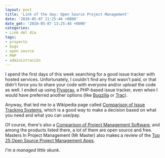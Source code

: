 ```yaml
---
layout: post
title: 'Link of the day: Open Source Project Management'
date: '2010-05-07 11:25:46 +0000'
date_gmt: '2010-05-07 13:25:46 +0000'
categories:
- Link del día
tags:
- proyecto
- bugs
- open source
- PHP
- administración
---
```


I spend the first days of this week searching for a good issue tracker with hosted services. Unfortunately, I couldn't find any that wasn't paid, or that didn't force you to share your code with everyone and/or upload the code as well. I ended up using [Flyspray](http://flyspray.org/), a PHP-based issue tracker, even when I would have preferred another options (like [Bugzilla](http://www.bugzilla.org/) or [Trac](http://trac.edgewall.org/)).

Anyway, that led me to a Wikipedia page called [Comparison of Issue Tracking Systems](http://en.wikipedia.org/wiki/Comparison_of_issue-tracking_systems), which is a good way to make a decision based on what you need and what you can use/pay.

Of course, there's also a [Comparison of Project Management Software](http://en.wikipedia.org/wiki/List_of_project_management_software), and among the products listed there, a lot of them are open source and free. Masters In Project Management (Mr Master) also makes a review of the [Top 25 Open Source Project Management Apps](http://mastersinprojectmanagement.org/top-25-open-source-project-management-apps.html).

_I'm a managed little skunk._
